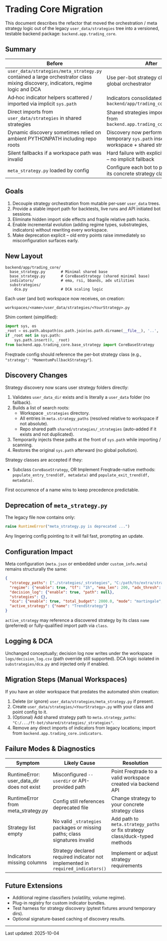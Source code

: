 # Trading Core Migration

This document describes the refactor that moved the orchestration / meta strategy logic out of the legacy `user_data/strategies` tree into a versioned, testable backend package: `backend.app.trading_core`.

## Summary

| Before | After |
|--------|-------|
| `user_data/strategies/meta_strategy.py` contained a large orchestrator class mixing discovery, indicators, regime logic and DCA | Use per-bot strategy classes; no global orchestrator |
| Ad‑hoc indicator helpers scattered / imported via implicit `sys.path` | Indicators consolidated under `backend/app/trading_core/indicators` |
| Direct imports from `user_data/strategies` in shared strategies | Shared strategies import indicators from `backend.app.trading_core.indicators` |
| Dynamic discovery sometimes relied on ambient PYTHONPATH including repo roots | Discovery now performs a controlled, temporary `sys.path` insertion of workspace + shared strategy roots |
| Silent fallbacks if a workspace path was invalid | Hard failure with explicit RuntimeError – no implicit fallback |
| `meta_strategy.py` loaded by config | Configure each bot to point directly to its concrete strategy class |

## Goals

1. Decouple strategy orchestration from mutable per‑user `user_data` trees.
2. Provide a stable import path for backtests, live runs and API initiated bot sessions.
3. Eliminate hidden import side effects and fragile relative path hacks.
4. Enable incremental evolution (adding regime types, substrategies, indicators) without rewriting every workspace.
5. Make deprecation explicit – old entry points raise immediately so misconfiguration surfaces early.

## New Layout

```
backend/app/trading_core/
  base_strategy.py       # Minimal shared base
  base_strategy.py       # CoreBaseStrategy (shared minimal base)
  indicators/            # ema, rsi, bbands, adx utilities
  substrategies/
    dca.py               # DCA scaling logic
```

Each user (and bot) workspace now receives, on creation:

```
workspaces/<name>/user_data/strategies/<YourStrategy>.py
```

Shim content (simplified):

```python
import sys, os
_root = os.path.abspath(os.path.join(os.path.dirname(__file__), '..', '..', '..'))
if _root not in sys.path:
    sys.path.insert(0, _root)
from backend.app.trading_core.base_strategy import CoreBaseStrategy
```

Freqtrade config should reference the per-bot strategy class (e.g., `"strategy": "MomentumPullbackStrategy"`).

## Discovery Changes

Strategy discovery now scans user strategy folders directly:

1. Validates `user_data_dir` exists and is literally a `user_data` folder (no fallback).
2. Builds a list of search roots:
   - Workspace `_strategies` directory.
   - All entries in `meta.strategy_paths` (resolved relative to workspace if not absolute).
   - Repo shared path `shared/strategies/_strategies` (auto-added if it exists and not duplicated).
3. Temporarily injects these paths at the front of `sys.path` while importing / scanning.
4. Restores the original `sys.path` afterward (no global pollution).

Strategy classes are accepted if they:
- Subclass `CoreBaseStrategy`, OR
  Implement Freqtrade-native methods: `populate_entry_trend(df, metadata)` and `populate_exit_trend(df, metadata)`.

First occurrence of a name wins to keep precedence predictable.

## Deprecation of `meta_strategy.py`

The legacy file now contains only:

```python
raise RuntimeError("meta_strategy.py is deprecated ...")
```

Any lingering config pointing to it will fail fast, prompting an update.

## Configuration Impact

Meta configuration (`meta.json` or embedded under `custom_info.meta`) remains structurally the same:

```json
{
  "strategy_paths": ["./strategies/_strategies", "C:/path/to/extra/strategies"],
  "regime": {"enable": true, "tf": "1h", "ema_len": 200, "adx_thresh": 20},
  "decision_log": {"enable": true, "path": null},
  "strategies": {},
  "dca": {"enable": true, "total_budget": 2000.0, "mode": "martingale", "thresholds": [3.0, 6.0, 10.0], "max_adds": 3},
  "active_strategy": {"name": "TrendStrategy"}
}
```

`active_strategy` may reference a discovered strategy by its class `name` (preferred) or fully-qualified import path via `class`.

## Logging & DCA

Unchanged conceptually; decision log now writes under the workspace `logs/decision_log.csv` (path override still supported). DCA logic isolated in `substrategies/dca.py` and injected only if enabled.

## Migration Steps (Manual Workspaces)

If you have an older workspace that predates the automated shim creation:

1. Delete (or ignore) `user_data/strategies/meta_strategy.py` if present.
2. Create `user_data/strategies/<YourStrategy>.py` with your class and point config to it.
4. (Optional) Add shared strategy path to `meta.strategy_paths`:
   `"C:/.../ft-bot/shared/strategies/_strategies"`.
5. Remove any direct imports of indicators from legacy locations; import from `backend.app.trading_core.indicators`.

## Failure Modes & Diagnostics

| Symptom | Likely Cause | Resolution |
|---------|--------------|-----------|
| RuntimeError: user_data_dir does not exist | Misconfigured `--userdir` or API-provided path | Point Freqtrade to a valid workspace created via backend API | 
| RuntimeError from meta_strategy.py | Config still references deprecated file | Change strategy to your concrete strategy class |
| Strategy list empty | No valid `_strategies` packages or missing paths; class signatures invalid | Add path to `meta.strategy_paths` or fix strategy class/duck-typed methods |
| Indicators missing columns | Strategy declared required indicator not implemented in `required_indicators()` | Implement or adjust strategy requirements |

## Future Extensions

- Additional regime classifiers (volatility, volume regime).
- Plug-in registry for custom indicator bundles.
- Test harness for strategy discovery (pytest fixtures around temporary dirs).
- Optional signature-based caching of discovery results.

---
Last updated: 2025-10-04
